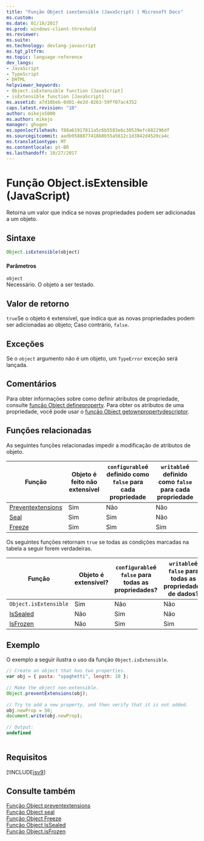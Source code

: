 ```yaml
---
title: "Função Object isextensible (JavaScript) | Microsoft Docs"
ms.custom: 
ms.date: 01/18/2017
ms.prod: windows-client-threshold
ms.reviewer: 
ms.suite: 
ms.technology: devlang-javascript
ms.tgt_pltfrm: 
ms.topic: language-reference
dev_langs:
- JavaScript
- TypeScript
- DHTML
helpviewer_keywords:
- Object.isExtensible function [JavaScript]
- isExtensible function [JavaScript]
ms.assetid: a7d10beb-0d01-4e2d-8263-59ff07ac4352
caps.latest.revision: "10"
author: mikejo5000
ms.author: mikejo
manager: ghogen
ms.openlocfilehash: f88a61917811a5c6b5583e6c30539efc682296df
ms.sourcegitcommit: aadb9588877418b8b55a5612c1d3842d4520ca4c
ms.translationtype: MT
ms.contentlocale: pt-BR
ms.lasthandoff: 10/27/2017
---
```

# <a name="objectisextensible-function-javascript"></a>Função Object.isExtensible (JavaScript)
Retorna um valor que indica se novas propriedades podem ser adicionadas a um objeto.  
  
## <a name="syntax"></a>Sintaxe  
  
```JavaScript  
Object.isExtensible(object)  
```  
  
#### <a name="parameters"></a>Parâmetros  
 `object`  
 Necessário. O objeto a ser testado.  
  
## <a name="return-value"></a>Valor de retorno  
 `true`Se o objeto é extensível, que indica que as novas propriedades podem ser adicionadas ao objeto; Caso contrário, `false`.  
  
## <a name="exceptions"></a>Exceções  
 Se o `object` argumento não é um objeto, um `TypeError` exceção será lançada.  
  
## <a name="remarks"></a>Comentários  
 Para obter informações sobre como definir atributos de propriedade, consulte [função Object defineproperty](../../javascript/reference/object-defineproperty-function-javascript.md). Para obter os atributos de uma propriedade, você pode usar o [função Object getownpropertydescriptor](../../javascript/reference/object-getownpropertydescriptor-function-javascript.md).  
  
## <a name="related-functions"></a>Funções relacionadas  
 As seguintes funções relacionadas impedir a modificação de atributos de objeto.  
  
|Função|Objeto é feito não extensível|`configurable`é definido como `false` para cada propriedade|`writable`é definido como `false` para cada propriedade|  
|--------------|------------------------------------|--------------------------------------------------------|----------------------------------------------------|  
|[Preventextensions](../../javascript/reference/object-preventextensions-function-javascript.md)|Sim|Não|Não|  
|[Seal](../../javascript/reference/object-seal-function-javascript.md)|Sim|Sim|Não|  
|[Freeze](../../javascript/reference/object-freeze-function-javascript.md)|Sim|Sim|Sim|  
  
 Os seguintes funções retornam `true` se todas as condições marcadas na tabela a seguir forem verdadeiras.  
  
|Função|Objeto é extensível?|`configurable`é `false` para todas as propriedades?|`writable`é `false` para todas as propriedades de dados?|  
|--------------|---------------------------|---------------------------------------------------|----------------------------------------------------|  
|`Object.isExtensible`|Sim|Não|Não|  
|[IsSealed](../../javascript/reference/object-issealed-function-javascript.md)|Não|Sim|Não|  
|[IsFrozen](../../javascript/reference/object-isfrozen-function-javascript.md)|Não|Sim|Sim|  
  
## <a name="example"></a>Exemplo  
 O exemplo a seguir ilustra o uso da função `Object.isExtensible`.  
  
```JavaScript  
// Create an object that has two properties.  
var obj = { pasta: "spaghetti", length: 10 };  
  
// Make the object non-extensible.  
Object.preventExtensions(obj);  
  
// Try to add a new property, and then verify that it is not added.  
obj.newProp = 50;  
document.write(obj.newProp);  
  
// Output:  
undefined  
  
```  
  
## <a name="requirements"></a>Requisitos  
 [!INCLUDE[jsv9](../../javascript/includes/jsv9-md.md)]  
  
## <a name="see-also"></a>Consulte também  
 [Função Object preventextensions](../../javascript/reference/object-preventextensions-function-javascript.md)   
 [Função Object seal](../../javascript/reference/object-seal-function-javascript.md)   
 [Função Object Freeze](../../javascript/reference/object-freeze-function-javascript.md)   
 [Função Object IsSealed](../../javascript/reference/object-issealed-function-javascript.md)   
 [Função Object.isFrozen](../../javascript/reference/object-isfrozen-function-javascript.md)